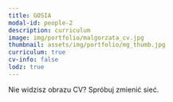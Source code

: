 ```yaml
---
title: GOSIA 
modal-id: people-2
description: curriculum
image: img/portfolio/malgorzata_cv.jpg
thumbnail: assets/img/portfolio/mg_thumb.jpg
curriculum: true
cv-info: false
lodz: true
---
```



Nie widzisz obrazu CV? Spróbuj zmienić sieć.